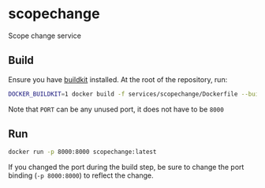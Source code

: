 # scopechange

Scope change service

## Build

Ensure you have [buildkit](https://docs.docker.com/build/buildkit/) installed. At the root of the repository, run:

```sh
DOCKER_BUILDKIT=1 docker build -f services/scopechange/Dockerfile --build-arg PORT=8000 -t scopechange .
```

Note that `PORT` can be any unused port, it does not have to be `8000`

## Run
```sh
docker run -p 8000:8000 scopechange:latest
```

If you changed the port during the build step, be sure to change the port binding (`-p 8000:8000`) to reflect the change.
